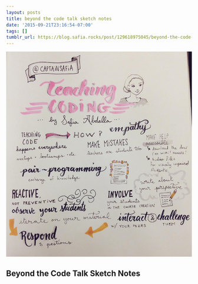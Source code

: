 ```yaml
---
layout: posts
title: beyond the code talk sketch notes
date: '2015-09-21T23:16:54-07:00'
tags: []
tumblr_url: https://blog.safia.rocks/post/129618975045/beyond-the-code-talk-sketch-notes
---
```

 ![](/images/tumblr_nv2986KTQJ1ug4rg5o1_1280.jpg)  

## Beyond the Code Talk Sketch Notes
